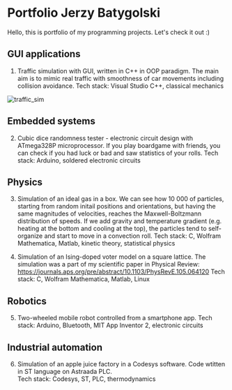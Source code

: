 # Portfolio Jerzy Batygolski

Hello, this is portfolio of my programming projects. Let's check it out :)

## GUI applications

1. Traffic simulation with GUI, written in C++ in OOP paradigm. The main aim is to mimic real traffic with smoothness of car movements including collision avoidance.
Tech stack: Visual Studio C++, classical mechanics

![traffic_sim](https://user-images.githubusercontent.com/58355098/210137217-f03fa930-775c-4f66-b6fe-66e057b7ff27.gif)

## Embedded systems

2. Cubic dice randomness tester - electronic circuit design with ATmega328P microprocessor. If you play boardgame with friends, you can check if you had luck or bad and saw statistics of your rolls.
Tech stack: Arduino, soldered electronic circuits

## Physics

3. Simulation of an ideal gas in a box. We can see how 10 000 of particles, starting from random initail positions and orientations, but having the same magnitudes of velocities, reaches the Maxwell-Boltzmann distribution of speeds. If we add gravity and temperature gradient (e.g. heating at the bottom and cooling at the top), the particles tend to self-organize and start to move in a convection roll.
Tech stack: C, Wolfram Mathematica, Matlab, kinetic theory, statistical physics

4. Simulation of an Ising-doped voter model on a square lattice. The simulation was a part of my scientific paper in Physical Review:
https://journals.aps.org/pre/abstract/10.1103/PhysRevE.105.064120
Tech stack: C, Wolfram Mathematica, Matlab, Linux

## Robotics

5. Two-wheeled mobile robot controlled from a smartphone app.
Tech stack: Arduino, Bluetooth, MIT App Inventor 2, electronic circuits

## Industrial automation

6. Simulation of an apple juice factory in a Codesys software. Code wtitten in ST language on Astraada PLC.  
Tech stack: Codesys, ST, PLC, thermodynamics








